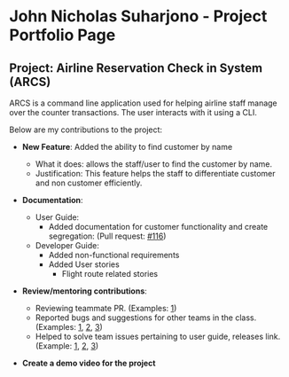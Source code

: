 # John Nicholas Suharjono - Project Portfolio Page

## Project: Airline Reservation Check in System (ARCS)

ARCS is a command line application used for helping airline staff manage over the counter transactions.
The user interacts with it using a CLI.

Below are my contributions to the project:
* **New Feature**: Added the ability to find customer by name
    * What it does: allows the staff/user to find the customer by name.
    * Justification: This feature helps the staff to differentiate customer and non customer efficiently.

* **Documentation**:
    * User Guide:
        * Added documentation for customer functionality and create segregation:
          (Pull request: [\#116](https://github.com/AY2122s2-CS2113-F12-3/tp/pull/116))
    * Developer Guide:
        * Added non-functional requirements
        * Added User stories
            * Flight route related stories
* **Review/mentoring contributions**:
  * Reviewing teammate PR. (Examples: [1](https://github.com/AY2122s2-CS2113-F12-3/tp/pull/120))
  * Reported bugs and suggestions for other teams in the class. (Examples: [1](https://github.com/johnsuharjono/ped/issues/1), [2](https://github.com/johnsuharjono/ped/issues/3), [3](https://github.com/johnsuharjono/ped/issues/5))
  * Helped to solve team issues pertaining to user guide, releases link. (Example: [1](https://github.com/AY2122s2-CS2113-F12-3/tp/issues/75), [2](https://github.com/AY2122s2-CS2113-F12-3/tp/issues/55), [3](https://github.com/AY2122s2-CS2113-F12-3/tp/issues/59)) 

* **Create a demo video for the project**
